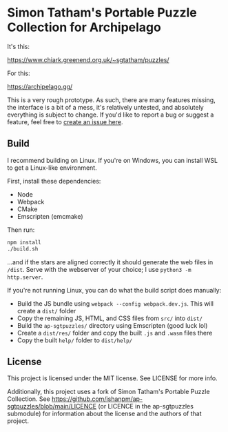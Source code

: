 # Simon Tatham's Portable Puzzle Collection for Archipelago

It's this:

https://www.chiark.greenend.org.uk/~sgtatham/puzzles/

For this:

https://archipelago.gg/

This is a very rough prototype. As such, there are many features missing, the interface is a bit of a mess, it's relatively untested, and absolutely everything is subject to change. If you'd like to report a bug or suggest a feature, feel free to [create an issue here](https://github.com/ishanpm/ap-sgtpuzzles-web/issues).

## Build

I recommend building on Linux. If you're on Windows, you can install WSL to get a Linux-like environment.

First, install these dependencies:
- Node
- Webpack
- CMake
- Emscripten (emcmake)

Then run:

```sh
npm install
./build.sh
```

...and if the stars are aligned correctly it should generate the web files in `/dist`. Serve with the webserver of your choice; I use `python3 -m http.server`.

If you're not running Linux, you can do what the build script does manually:

- Build the JS bundle using `webpack --config webpack.dev.js`. This will create a `dist/` folder
- Copy the remaining JS, HTML, and CSS files from `src/` into `dist/`
- Build the `ap-sgtpuzzles/` directory using Emscripten (good luck lol)
- Create a `dist/res/` folder and copy the built `.js` and `.wasm` files there
- Copy the built `help/` folder to `dist/help/`

## License

This project is licensed under the MIT license. See LICENSE for more info.

Additionally, this project uses a fork of Simon Tatham's Portable Puzzle Collection. See https://github.com/ishanpm/ap-sgtpuzzles/blob/main/LICENCE (or LICENCE in the ap-sgtpuzzles submodule) for information about the license and the authors of that project.
